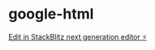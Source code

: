 # google-html

[Edit in StackBlitz next generation editor ⚡️](https://stackblitz.com/~/github.com/sailesh-turing/google-html)